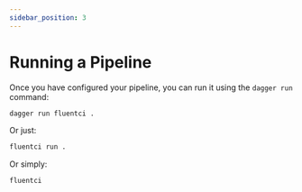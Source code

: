 ```yaml
---
sidebar_position: 3
---
```


# Running a Pipeline

Once you have configured your pipeline, you can run it using the `dagger run` command:

```bash
dagger run fluentci .
```

Or just:

```bash
fluentci run .
```

Or simply:

```bash
fluentci
```